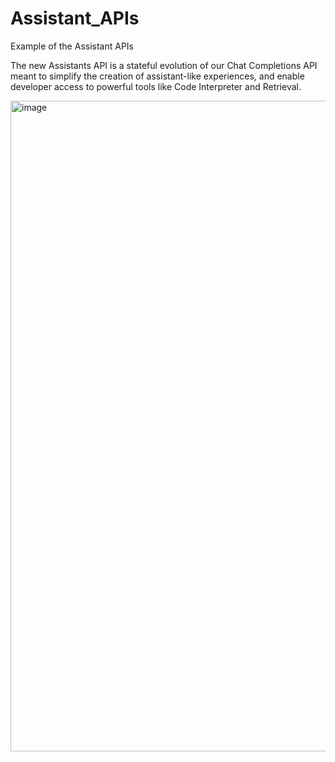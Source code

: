 # Assistant_APIs
Example of the Assistant APIs


The new Assistants API is a stateful evolution of our Chat Completions API meant to simplify the creation of assistant-like experiences, and enable developer access to powerful tools like Code Interpreter and Retrieval.

<img width="1041" alt="image" src="https://github.com/amarjit420/Assistant_APIs/assets/80757241/abf71604-29ce-47a9-9470-941308f0170a">

